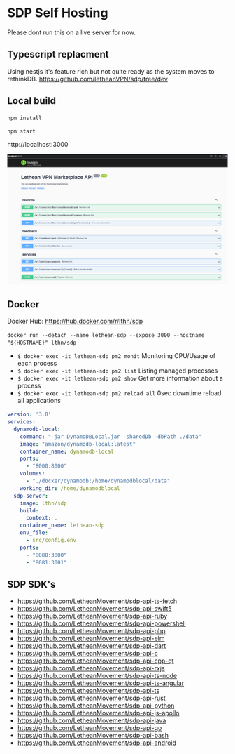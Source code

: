 # SDP Self Hosting

Please dont run this on a live server for now.

## Typescript replacment

Using nestjs it's feature rich but not quite ready as the system moves to rethinkDB. 
https://github.com/letheanVPN/sdp/tree/dev

## Local build

```text
npm install
```

```text
npm start
```

http://localhost:3000

![img.png](.github/img.png)

## Docker

Docker Hub: https://hub.docker.com/r/lthn/sdp

`docker run --detach --name lethean-sdp --expose 3000 --hostname "${HOSTNAME}" lthn/sdp `

- `$ docker exec -it lethean-sdp pm2 monit` 	    Monitoring CPU/Usage of each process
- `$ docker exec -it lethean-sdp pm2 list`	        Listing managed processes
- `$ docker exec -it lethean-sdp pm2 show`	        Get more information about a process
- `$ docker exec -it lethean-sdp pm2 reload all`	0sec downtime reload all applications

```yaml
version: '3.8'
services:
  dynamodb-local:
    command: "-jar DynamoDBLocal.jar -sharedDb -dbPath ./data"
    image: "amazon/dynamodb-local:latest"
    container_name: dynamodb-local
    ports:
      - "8000:8000"
    volumes:
      - "./docker/dynamodb:/home/dynamodblocal/data"
    working_dir: /home/dynamodblocal
  sdp-server:
    image: lthn/sdp
    build:
      context: .
    container_name: lethean-sdp
    env_file:
      - src/config.env
    ports:
      - "8080:3000"
      - "8081:3001"
```

## SDP SDK's

- https://github.com/LetheanMovement/sdp-api-ts-fetch
- https://github.com/LetheanMovement/sdp-api-swift5
- https://github.com/LetheanMovement/sdp-api-ruby
- https://github.com/LetheanMovement/sdp-api-powershell
- https://github.com/LetheanMovement/sdp-api-php
- https://github.com/LetheanMovement/sdp-api-elm
- https://github.com/LetheanMovement/sdp-api-dart
- https://github.com/LetheanMovement/sdp-api-c
- https://github.com/LetheanMovement/sdp-api-cpp-qt
- https://github.com/LetheanMovement/sdp-api-rxjs
- https://github.com/LetheanMovement/sdp-api-ts-node
- https://github.com/LetheanMovement/sdp-api-ts-angular
- https://github.com/LetheanMovement/sdp-api-ts
- https://github.com/LetheanMovement/sdp-api-rust
- https://github.com/LetheanMovement/sdp-api-python
- https://github.com/LetheanMovement/sdp-api-js-apollo
- https://github.com/LetheanMovement/sdp-api-java
- https://github.com/LetheanMovement/sdp-api-go
- https://github.com/LetheanMovement/sdp-api-bash
- https://github.com/LetheanMovement/sdp-api-android
